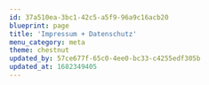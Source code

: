```yaml
---
id: 37a510ea-3bc1-42c5-a5f9-96a9c16acb20
blueprint: page
title: 'Impressum + Datenschutz'
menu_category: meta
theme: chestnut
updated_by: 57ce677f-65c0-4ee0-bc33-c4255edf305b
updated_at: 1682349405
---
```

